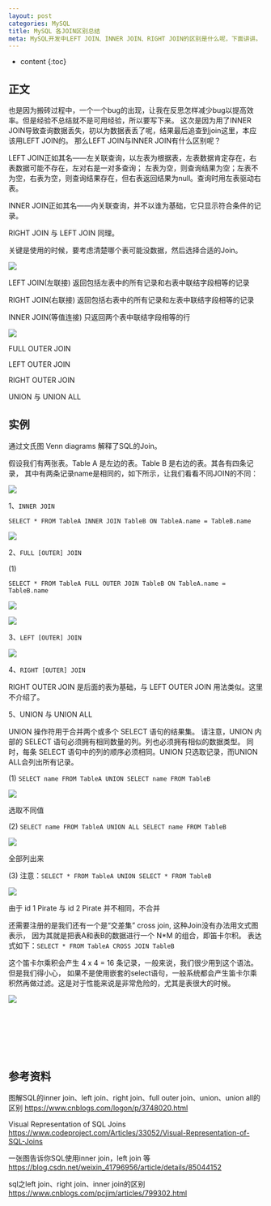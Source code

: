 ```yaml
---
layout: post
categories: MySQL
title: MySQL 各JOIN区别总结
meta: MySQL开发中LEFT JOIN、INNER JOIN、RIGHT JOIN的区别是什么呢，下面讲讲。
---
```

* content
{:toc}

## 正文

也是因为搬砖过程中，一个一个bug的出现，让我在反思怎样减少bug以提高效率。但是经验不总结就不是可用经验，所以要写下来。
这次是因为用了INNER JOIN导致查询数据丢失，初以为数据表丢了呢，结果最后追查到join这里，本应该用LEFT JOIN的。
那么LEFT JOIN与INNER JOIN有什么区别呢？

LEFT JOIN正如其名——左关联查询，以左表为根据表，左表数据肯定存在，右表数据可能不存在，左对右是一对多查询；
左表为空，则查询结果为空；左表不为空，右表为空，则查询结果存在，但右表返回结果为null。查询时用左表驱动右表。

INNER JOIN正如其名——内关联查询，并不以谁为基础，它只显示符合条件的记录。 

RIGHT JOIN 与 LEFT JOIN 同理。

关键是使用的时候，要考虑清楚哪个表可能没数据，然后选择合适的Join。

![]({{site.baseurl}}/images/20210128/20210128184390.png)

LEFT JOIN(左联接) 返回包括左表中的所有记录和右表中联结字段相等的记录

RIGHT JOIN(右联接) 返回包括右表中的所有记录和左表中联结字段相等的记录

INNER JOIN(等值连接) 只返回两个表中联结字段相等的行

![]({{site.baseurl}}/images/20210128/20210128184392.png)

FULL OUTER JOIN

LEFT OUTER JOIN

RIGHT OUTER JOIN

UNION 与 UNION ALL

## 实例

通过文氏图 Venn diagrams 解释了SQL的Join。

假设我们有两张表。Table A 是左边的表。Table B 是右边的表。其各有四条记录，
其中有两条记录name是相同的，如下所示，让我们看看不同JOIN的不同：

![]({{site.baseurl}}/images/20230302/20230302211120.png)

1、`INNER JOIN`

`SELECT * FROM TableA INNER JOIN TableB ON TableA.name = TableB.name`

![]({{site.baseurl}}/images/20230302/20230302211130.png)

2、`FULL [OUTER] JOIN`

(1)

`SELECT * FROM TableA FULL OUTER JOIN TableB ON TableA.name = TableB.name`

![]({{site.baseurl}}/images/20230302/20230302211140.png)

![]({{site.baseurl}}/images/20230302/20230302211143.png)

3、`LEFT [OUTER] JOIN`

![]({{site.baseurl}}/images/20230302/20230302211146.png)

4、`RIGHT [OUTER] JOIN`

RIGHT OUTER JOIN 是后面的表为基础，与 LEFT OUTER JOIN 用法类似。这里不介绍了。

5、UNION 与 UNION ALL

UNION 操作符用于合并两个或多个 SELECT 语句的结果集。
请注意，UNION 内部的 SELECT 语句必须拥有相同数量的列。列也必须拥有相似的数据类型。
同时，每条 SELECT 语句中的列的顺序必须相同。UNION 只选取记录，而UNION ALL会列出所有记录。

(1) `SELECT name FROM TableA UNION SELECT name FROM TableB`

![]({{site.baseurl}}/images/20230302/20230302211150.png)

选取不同值

(2) `SELECT name FROM TableA UNION ALL SELECT name FROM TableB`

![]({{site.baseurl}}/images/20230302/20230302211160.png)

全部列出来

(3) 注意：`SELECT * FROM TableA UNION SELECT * FROM TableB`

![]({{site.baseurl}}/images/20230302/20230302211170.png)

由于 id 1 Pirate   与 id 2 Pirate 并不相同，不合并

还需要注册的是我们还有一个是“交差集” cross join, 这种Join没有办法用文式图表示，
因为其就是把表A和表B的数据进行一个 N*M 的组合，即笛卡尔积。
表达式如下：`SELECT * FROM TableA CROSS JOIN TableB`

这个笛卡尔乘积会产生 4 x 4 = 16 条记录，一般来说，我们很少用到这个语法。但是我们得小心，
如果不是使用嵌套的select语句，一般系统都会产生笛卡尔乘积然再做过滤。这是对于性能来说是非常危险的，尤其是表很大的时候。

![]({{site.baseurl}}/images/20230302/20230302211180.jpg)



<br/><br/><br/><br/><br/>
## 参考资料

图解SQL的inner join、left join、right join、full outer join、union、union all的区别 <https://www.cnblogs.com/logon/p/3748020.html>

Visual Representation of SQL Joins <https://www.codeproject.com/Articles/33052/Visual-Representation-of-SQL-Joins>

一张图告诉你SQL使用inner join，left join 等 <https://blog.csdn.net/weixin_41796956/article/details/85044152>

sql之left join、right join、inner join的区别 <https://www.cnblogs.com/pcjim/articles/799302.html>

